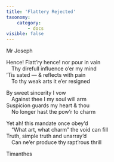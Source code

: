 ```yaml
---
title: 'Flattery Rejected'
taxonomy:
    category:
        - docs
visible: false
---
```


<div class="author">Mr Joseph</div>

Hence! Flatt’ry hence! nor pour in vain  
&emsp;Thy direfull influence o’er my mind  
’Tis sated — & reflects with pain  
&emsp;To thy weak arts it e’er resigned  
  
By sweet sincerity I vow  
&emsp;Against thee I my soul will arm  
Suspicion guards my heart & thou  
&emsp;No longer hast the pow’r to charm  
  
Yet ah! this mandate once obey’d  
&emsp;“What art, what charm” the void can fill  
Truth, simple truth and unarray’d  
&emsp;Can ne’er produce thy rapt’rous thrill  

Timanthes